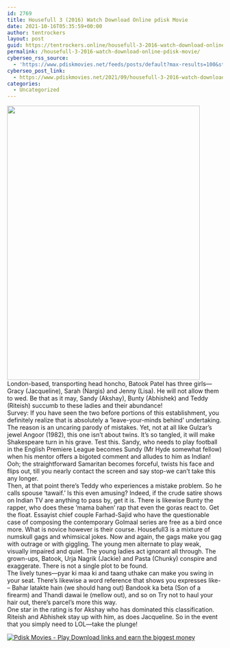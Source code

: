 ```yaml
---
id: 2769
title: Housefull 3 (2016) Watch Download Online pdisk Movie
date: 2021-10-16T05:35:59+00:00
author: tentrockers
layout: post
guid: https://tentrockers.online/housefull-3-2016-watch-download-online-pdisk-movie/
permalink: /housefull-3-2016-watch-download-online-pdisk-movie/
cyberseo_rss_source:
  - 'https://www.pdiskmovies.net/feeds/posts/default?max-results=100&start-index=601'
cyberseo_post_link:
  - https://www.pdiskmovies.net/2021/09/housefull-3-2016-watch-download-online.html
categories:
  - Uncategorized
---
```

<div class="separator">
  <a href="https://1.bp.blogspot.com/-TBJORLcaKgc/YTinKp-1EHI/AAAAAAAAAxc/EwHPyk6cYMIfwMeplfn4sCjAklYDdFwMQCLcBGAsYHQ/s841/Housefull%2B3%2B%25282016%2529%2BWatch%2BDownload%2BOnline%2Bpdisk%2BMovie.webp" imageanchor="1"><img loading="lazy" border="0" data-original-height="841" data-original-width="592" height="640" src="https://1.bp.blogspot.com/-TBJORLcaKgc/YTinKp-1EHI/AAAAAAAAAxc/EwHPyk6cYMIfwMeplfn4sCjAklYDdFwMQCLcBGAsYHQ/w450-h640/Housefull%2B3%2B%25282016%2529%2BWatch%2BDownload%2BOnline%2Bpdisk%2BMovie.webp" width="450" /></a>
</div>

<div>
  <div>
    <span>London-based, transporting head honcho, Batook Patel has three girls—Gracy (Jacqueline), Sarah (Nargis) and Jenny (Lisa). He will not allow them to wed. Be that as it may, Sandy (Akshay), Bunty (Abhishek) and Teddy (Riteish) succumb to these ladies and their abundance!&nbsp;</span>
  </div>
  
  <div>
    <span>Survey: If you have seen the two before portions of this establishment, you definitely realize that is absolutely a &#8216;leave-your-minds behind&#8217; undertaking. The reason is an uncaring parody of mistakes. Yet, not at all like Gulzar&#8217;s jewel Angoor (1982), this one isn&#8217;t about twins. It&#8217;s so tangled, it will make Shakespeare turn in his grave. Test this. Sandy, who needs to play football in the English Premiere League becomes Sundy (Mr Hyde somewhat fellow) when his mentor offers a bigoted comment and alludes to him as Indian! Ooh; the straightforward Samaritan becomes forceful, twists his face and flips out, till you nearly contact the screen and say stop-we can&#8217;t take this any longer.&nbsp;</span>
  </div>
  
  <div>
    <span>Then, at that point there&#8217;s Teddy who experiences a mistake problem. So he calls spouse &#8216;tawaif.&#8217; Is this even amusing? Indeed, if the crude satire shows on Indian TV are anything to pass by, get it is. There is likewise Bunty the rapper, who does these &#8216;mama bahen&#8217; rap that even the goras react to. Get the float. Essayist chief couple Farhad-Sajid who have the questionable case of composing the contemporary Golmaal series are free as a bird once more. What is novice however is their course. Housefull3 is a mixture of numskull gags and whimsical jokes. Now and again, the gags make you gag with outrage or with giggling. The young men alternate to play weak, visually impaired and quiet. The young ladies act ignorant all through. The grown-ups, Batook, Urja Nagrik (Jackie) and Pasta (Chunky) conspire and exaggerate. There is not a single plot to be found.&nbsp;</span>
  </div>
  
  <div>
    <span>The lively tunes—pyar ki maa ki and taang uthake can make you swing in your seat. There&#8217;s likewise a word reference that shows you expresses like- &#8211; Bahar latakte hain (we should hang out) Bandook ka beta (Son of a firearm) and Thandi dawai le (mellow out), and so on Try not to haul your hair out, there&#8217;s parcel&#8217;s more this way.&nbsp;</span>
  </div>
  
  <div>
    <span>One star in the rating is for Akshay who has dominated this classification. Riteish and Abhishek stay up with him, as does Jacqueline. So in the event that you simply need to LOL—take the plunge!</span>
  </div>
</div>

[![](https://1.bp.blogspot.com/-KJZYdQTn3nw/YS8VdIdXMyI/AAAAAAAAaw4/BR8dsGkpxw0T8C_4G4ALfMA7cP79KN3kwCLcBGAsYHQ/w400-h58/play_download_buttuons-removebg-preview.png "Pdisk Movies - Play Download links and earn the biggest money")](https://kofilink.com/1/bnYyajZkMDAwMGUz?dn=1)
